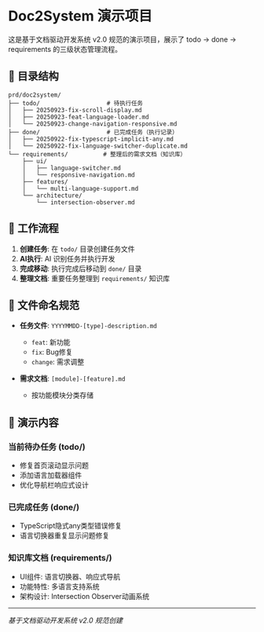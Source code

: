 # Doc2System 演示项目

这是基于文档驱动开发系统 v2.0 规范的演示项目，展示了 todo → done → requirements 的三级状态管理流程。

## 📂 目录结构

```
prd/doc2system/
├── todo/                   # 待执行任务
│   ├── 20250923-fix-scroll-display.md
│   ├── 20250923-feat-language-loader.md
│   └── 20250923-change-navigation-responsive.md
├── done/                   # 已完成任务（执行记录）
│   ├── 20250922-fix-typescript-implicit-any.md
│   └── 20250922-fix-language-switcher-duplicate.md
└── requirements/          # 整理后的需求文档（知识库）
    ├── ui/
    │   ├── language-switcher.md
    │   └── responsive-navigation.md
    ├── features/
    │   └── multi-language-support.md
    └── architecture/
        └── intersection-observer.md
```

## 🔄 工作流程

1. **创建任务**: 在 `todo/` 目录创建任务文件
2. **AI执行**: AI 识别任务并执行开发
3. **完成移动**: 执行完成后移动到 `done/` 目录
4. **整理文档**: 重要任务整理到 `requirements/` 知识库

## 📝 文件命名规范

- **任务文件**: `YYYYMMDD-[type]-description.md`
  - `feat`: 新功能
  - `fix`: Bug修复
  - `change`: 需求调整

- **需求文档**: `[module]-[feature].md`
  - 按功能模块分类存储

## 🎯 演示内容

### 当前待办任务 (todo/)
- 修复首页滚动显示问题
- 添加语言加载器组件
- 优化导航栏响应式设计

### 已完成任务 (done/)
- TypeScript隐式any类型错误修复
- 语言切换器重复显示问题修复

### 知识库文档 (requirements/)
- UI组件: 语言切换器、响应式导航
- 功能特性: 多语言支持系统
- 架构设计: Intersection Observer动画系统

---

*基于文档驱动开发系统 v2.0 规范创建*